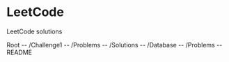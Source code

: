 # LeetCode

LeetCode solutions 

Root
-- /Challenge1
    -- /Problems
    -- /Solutions
-- /Database
    -- /Problems
-- README
